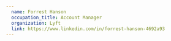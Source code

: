 ```yaml
---
  name: Forrest Hanson
  occupation_title: Account Manager
  organization: Lyft
  link: https://www.linkedin.com/in/forrest-hanson-4692a93
---
```

